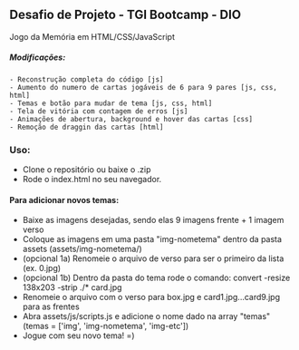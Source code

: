 ## Desafio de Projeto - TGI Bootcamp - DIO

Jogo da Memória em HTML/CSS/JavaScript
##### Modificações:
    - Reconstrução completa do código [js]
    - Aumento do numero de cartas jogáveis de 6 para 9 pares [js, css, html]
    - Temas e botão para mudar de tema [js, css, html]
    - Tela de vitória com contagem de erros [js]
    - Animações de abertura, background e hover das cartas [css]
    - Remoção de draggin das cartas [html]

### Uso:
- Clone o repositório ou baixe o .zip
- Rode o index.html no seu navegador.

#### Para adicionar novos temas:
- Baixe as imagens desejadas, sendo elas 9 imagens frente + 1 imagem verso
- Coloque as imagens em uma pasta "img-nometema" dentro da pasta assets (assets/img-nometema/)
- (opcional 1a) Renomeie o arquivo de verso para ser o primeiro da lista (ex. 0.jpg)
- (opcional 1b) Dentro da pasta do tema rode o comando: convert -resize 138x203 -strip ./* card.jpg
- Renomeie o arquivo com o verso para box.jpg e card1.jpg...card9.jpg para as frentes
- Abra assets/js/scripts.js e adicione o nome dado na array "temas" (temas = ['img', 'img-nometema', 'img-etc'])
- Jogue com seu novo tema! =)

